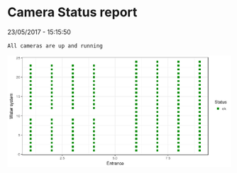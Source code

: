 Camera Status report
================
23/05/2017 - 15:15:50

    All cameras are up and running

![](camreport_files/figure-markdown_github/unnamed-chunk-2-1.png)
